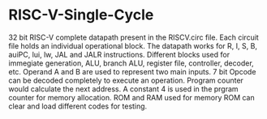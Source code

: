 # RISC-V-Single-Cycle

32 bit RISC-V complete datapath present in the RISCV.circ file. Each circuit file holds an individual operational block. The datapath works for R, I, S, B, auiPC, lui, lw, JAL and JALR instructions. Different blocks used for immegiate generation, ALU, branch ALU, register file, controller, decoder, etc. Operand A and B are used to represent two main inputs. 7 bit Opcode can be decoded completely to execute an operation. Program counter would calculate the next address. A constant 4 is used in the prgram counter for memory allocation. ROM and RAM used for memory ROM can clear and load different codes for testing.

